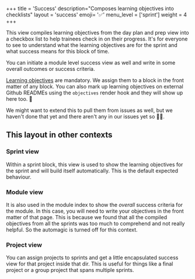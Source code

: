 +++
title = 'Success'
description="Composes learning objectives into checklists"
layout = 'success'
emoji= '✅'
menu_level = ['sprint']
weight = 4
+++

This view compiles learning objectives from the day plan and prep view into a checkbox list to help trainees check in on their progress. It's for everyone to see to understand what the learning objectives are for the sprint and what success means for this block of time.

You can initiate a module level success view as well and write in some overall outcomes or success criteria.

[Learning objectives](https://teachtogether.tech/en/#s:process-objectives) are mandatory. We assign them to a block in the front matter of any block. You can also mark up learning objectives on external Github READMEs using the `objectives` render hook and they will show up here too. 💅

We might want to extend this to pull them from issues as well, but we haven't done that yet and there aren't any in our issues yet so 🤷‍♂️.

## This layout in other contexts

### Sprint view

Within a sprint block, this view is used to show the learning objectives for the sprint and will build itself automatically. This is the default expected behaviour.

### Module view

It is also used in the module index to show the _overall_ success criteria for the module. In this case, you will need to write your objectives in the front matter of that page. This is because we found that all the compiled objectives from all the sprints was too much to comprehend and not really helpful. So the automagic is turned off for this context.

### Project view

You can assign projects to sprints and get a little encapsulated success view for that project inside that dir. This is useful for things like a final project or a group project that spans multiple sprints.

